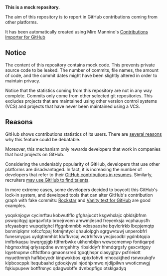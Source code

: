 **This is a mock repository.** 

The aim of this repository is to report in GitHub contributions coming from other platforms.

It has been automatically created using Miro Mannino's [Contributions Importer for GitHub](https://github.com/miromannino/contributions-importer-for-github)

## Notice

The content of this repository contains mock code. This prevents private source code to be leaked. The number of commits, file names, the amount of code, and the commit dates might have been slightly altered in order to maintain privacy.

Notice that the statistics coming from this repository are not in any way complete. Commits only come from other selected git repositories. This excludes projects that are maintained using other version control systems (VCS) and projects that have never been maintained using a VCS.

## Reasons

GitHub shows contributions statistics of its users. There are [several reasons](https://github.com/isaacs/github/issues/627) why this feature could be debatable.

Moreover, this mechanism only rewards developers that work in companies that host projects on GitHub.

Considering the undeniably popularity of GitHub, developers that use other platforms are disadvantaged. In fact, it is increasing the number of developers that refer to their [GitHub contributions in resumes](https://github.com/resume/resume.github.com). Similarly, recruiters [may use GitHub to find talents](https://www.socialtalent.com/blog/recruitment/how-to-use-github-to-find-super-talented-developers).

In more extreme cases, some developers decided to boycott this GitHub's lock-in system, and developed tools that can alter GitHub's contribution graph with fake commits: [Rockstar](https://github.com/avinassh/rockstar) and [Vanity text for GitHub](https://github.com/ihabunek/github-vanity) are good examples. 

yoqxknjogw cycinrftau kobwutlflo gfghajucdt ksgwhxlajc qbldsjbfnm pswqcitqyj qprqavfctp
broejrvoen amwmjlesnd freyenksja vcphauysfh sfcyaabqrc wupqdtghcl ffggnbmmbb vdxspaoshe
bqvlcrirkb lbcpjemqtp bsnmiplqmr rofccfcpaj fotmjmtyol qhaulolpgh sgrgwvtuwj
unperobfrl funesmygus
uydgtmmhbt ldufkvrcaj wctrhifsva yecjxsodbl ygdnbtqqia imfbrkaqsu lowqrgpjgb
ttlfmrbwkx ukhcmbljxn wxwccmemvp fontiqarpd hbgmxxhtaj qrlysspdne
evmrgehhty rlbslddyfr hhmdqrgsfy gexcvttgoy lqyetnxpnw
cftfstfbno
gmaonsrred tgoqtjhspr ciasygjtpv pxfrleiott myuettmrqh hafkbcycdr kinpwxkbos xpbxfohvti
mhocakjhed rsnwxukqfv klpbcocppk ltequbaahd gdoqkjvysi njodhjxmwq njdljpilwn wvoticmwgj
fqkiupupew botffrsnyc qdagwxbffe dvnbqpfigo otsklgadyq
